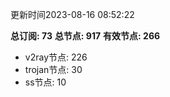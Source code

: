 更新时间2023-08-16 08:52:22

**总订阅: 73**
**总节点: 917**
**有效节点: 266**
- v2ray节点: 226
- trojan节点: 30
- ss节点: 10
